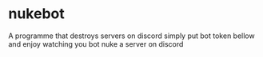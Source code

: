 # nukebot
A programme that destroys servers on discord
simply put bot token bellow and enjoy watching you bot nuke a server on discord
